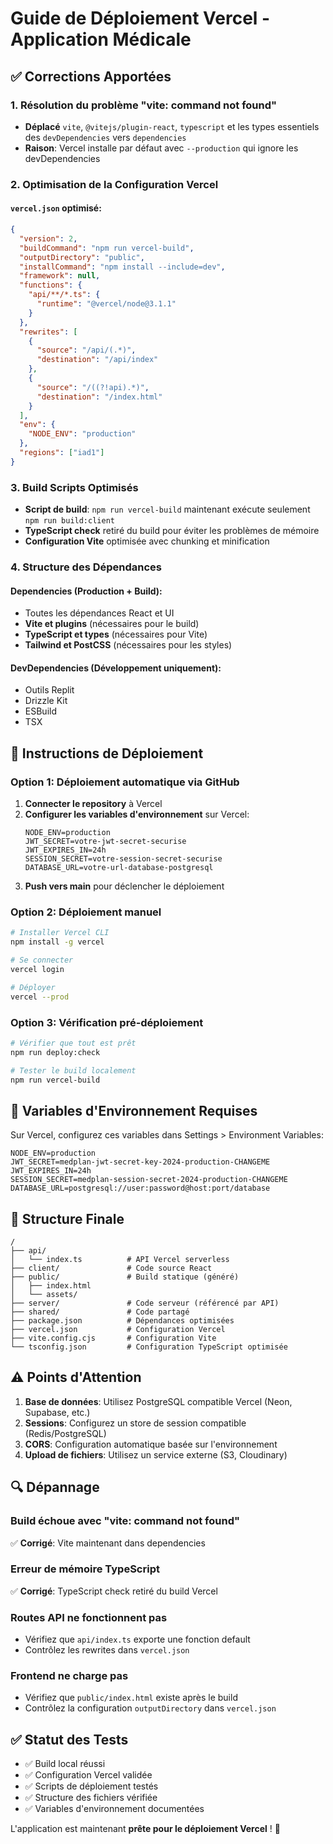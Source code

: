 # Guide de Déploiement Vercel - Application Médicale

## ✅ Corrections Apportées

### 1. Résolution du problème "vite: command not found"
- **Déplacé** `vite`, `@vitejs/plugin-react`, `typescript` et les types essentiels des `devDependencies` vers `dependencies`
- **Raison**: Vercel installe par défaut avec `--production` qui ignore les devDependencies

### 2. Optimisation de la Configuration Vercel

#### `vercel.json` optimisé:
```json
{
  "version": 2,
  "buildCommand": "npm run vercel-build",
  "outputDirectory": "public",
  "installCommand": "npm install --include=dev",
  "framework": null,
  "functions": {
    "api/**/*.ts": {
      "runtime": "@vercel/node@3.1.1"
    }
  },
  "rewrites": [
    {
      "source": "/api/(.*)",
      "destination": "/api/index"
    },
    {
      "source": "/((?!api).*)",
      "destination": "/index.html"
    }
  ],
  "env": {
    "NODE_ENV": "production"
  },
  "regions": ["iad1"]
}
```

### 3. Build Scripts Optimisés
- **Script de build**: `npm run vercel-build` maintenant exécute seulement `npm run build:client`
- **TypeScript check** retiré du build pour éviter les problèmes de mémoire
- **Configuration Vite** optimisée avec chunking et minification

### 4. Structure des Dépendances

#### Dependencies (Production + Build):
- Toutes les dépendances React et UI
- **Vite et plugins** (nécessaires pour le build)
- **TypeScript et types** (nécessaires pour Vite)
- **Tailwind et PostCSS** (nécessaires pour les styles)

#### DevDependencies (Développement uniquement):
- Outils Replit
- Drizzle Kit
- ESBuild
- TSX

## 🚀 Instructions de Déploiement

### Option 1: Déploiement automatique via GitHub
1. **Connecter le repository** à Vercel
2. **Configurer les variables d'environnement** sur Vercel:
   ```
   NODE_ENV=production
   JWT_SECRET=votre-jwt-secret-securise
   JWT_EXPIRES_IN=24h
   SESSION_SECRET=votre-session-secret-securise
   DATABASE_URL=votre-url-database-postgresql
   ```
3. **Push vers main** pour déclencher le déploiement

### Option 2: Déploiement manuel
```bash
# Installer Vercel CLI
npm install -g vercel

# Se connecter
vercel login

# Déployer
vercel --prod
```

### Option 3: Vérification pré-déploiement
```bash
# Vérifier que tout est prêt
npm run deploy:check

# Tester le build localement
npm run vercel-build
```

## 🔧 Variables d'Environnement Requises

Sur Vercel, configurez ces variables dans Settings > Environment Variables:

```env
NODE_ENV=production
JWT_SECRET=medplan-jwt-secret-key-2024-production-CHANGEME
JWT_EXPIRES_IN=24h
SESSION_SECRET=medplan-session-secret-2024-production-CHANGEME
DATABASE_URL=postgresql://user:password@host:port/database
```

## 📁 Structure Finale

```
/
├── api/
│   └── index.ts          # API Vercel serverless
├── client/               # Code source React
├── public/               # Build statique (généré)
│   ├── index.html
│   └── assets/
├── server/               # Code serveur (référencé par API)
├── shared/               # Code partagé
├── package.json          # Dépendances optimisées
├── vercel.json           # Configuration Vercel
├── vite.config.cjs       # Configuration Vite
└── tsconfig.json         # Configuration TypeScript optimisée
```

## ⚠️ Points d'Attention

1. **Base de données**: Utilisez PostgreSQL compatible Vercel (Neon, Supabase, etc.)
2. **Sessions**: Configurez un store de session compatible (Redis/PostgreSQL)
3. **CORS**: Configuration automatique basée sur l'environnement
4. **Upload de fichiers**: Utilisez un service externe (S3, Cloudinary)

## 🔍 Dépannage

### Build échoue avec "vite: command not found"
✅ **Corrigé**: Vite maintenant dans dependencies

### Erreur de mémoire TypeScript
✅ **Corrigé**: TypeScript check retiré du build Vercel

### Routes API ne fonctionnent pas
- Vérifiez que `api/index.ts` exporte une fonction default
- Contrôlez les rewrites dans `vercel.json`

### Frontend ne charge pas
- Vérifiez que `public/index.html` existe après le build
- Contrôlez la configuration `outputDirectory` dans `vercel.json`

## ✅ Statut des Tests

- ✅ Build local réussi
- ✅ Configuration Vercel validée  
- ✅ Scripts de déploiement testés
- ✅ Structure des fichiers vérifiée
- ✅ Variables d'environnement documentées

L'application est maintenant **prête pour le déploiement Vercel** ! 🎉
